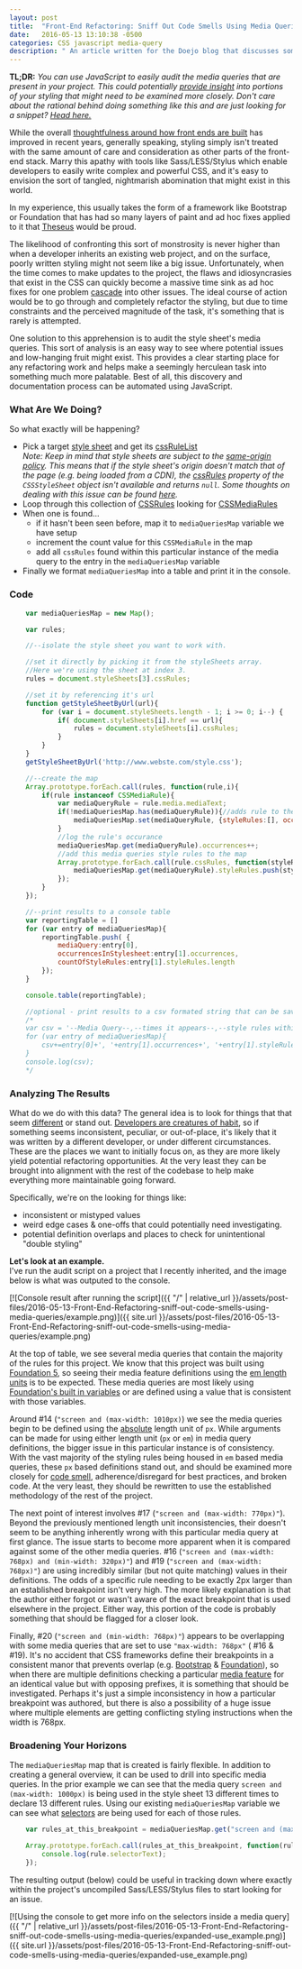 ```yaml
---
layout: post
title:  "Front-End Refactoring: Sniff Out Code Smells Using Media Queries"
date:   2016-05-13 13:10:38 -0500
categories: CSS javascript media-query
description: " An article written for the Doejo blog that discusses some strategies around using JavaScript to painlessly audit an unfamiliar front-end code base, with the goal of uncovering idiosyncrasies and flaws that could potentially cause issues maintaining or enhancing the project going forward. "
---
```


**TL;DR:** _You can use JavaScript to easily audit the media queries that are present in your project. This could potentially [provide insight](#analyzing) into portions of your styling that might need to be examined more closely. Don't care about the rational behind doing something like this and are just looking for a snippet? [Head here.](#code)_  

While the overall [thoughtfulness around how front ends are built](http://shop.oreilly.com/product/0636920040156.do) has improved in recent years, generally speaking, styling simply isn't treated with the same amount of care and consideration as other parts of the front-end stack. Marry this apathy with tools like Sass/LESS/Stylus which enable developers to easily write complex and powerful CSS, and it's easy to envision the sort of tangled, nightmarish abomination that might exist in this world.  

In my experience, this usually takes the form of a framework like Bootstrap or Foundation that has had so many layers of paint and ad hoc fixes applied to it that [Theseus](https://en.wikipedia.org/wiki/Ship_of_Theseus) would be proud.  

The likelihood of confronting this sort of monstrosity is never higher than when a developer inherits an existing web project, and on the surface, poorly written styling might not seem like a big issue. Unfortunately, when the time comes to make updates to the project, the flaws and idiosyncrasies that exist in the CSS can quickly become a massive time sink as ad hoc fixes for one problem [cascade](https://youtu.be/ja0jS_toKxk) into other issues. The ideal course of action would be to go through and completely refactor the styling, but due to time constraints and the perceived magnitude of the task, it's something that is rarely is attempted.  

One solution to this apprehension is to audit the style sheet's media queries. This sort of analysis is an easy way to see where potential issues and low-hanging fruit might exist. This provides a clear starting place for any refactoring work and helps make a seemingly herculean task into something much more palatable. Best of all, this discovery and documentation process can be automated using JavaScript.

### What Are We Doing?

So what exactly will be happening?

*   Pick a target [style sheet](https://developer.mozilla.org/en-US/docs/Web/API/Document/styleSheets) and get its [cssRuleList](https://developer.mozilla.org/en-US/docs/Web/API/CSSRuleList)  
_Note: Keep in mind that style sheets are subject to the [same-origin policy](https://developer.mozilla.org/en-US/docs/Web/Security/Same-origin_policy). This means that if the style sheet's origin doesn't match that of the page (e.g. being loaded from a CDN), the [cssRules](https://developer.mozilla.org/en-US/docs/Web/API/CSSStyleSheet#cssRules) property of the `CSSStyleSheet` object isn't available and returns `null`. Some thoughts on dealing with this issue can be found [here](http://stackoverflow.com/questions/3211536/accessing-cross-domain-style-sheet-with-cssrules)._
*   Loop through this collection of [CSSRules](https://developer.mozilla.org/en-US/docs/Web/API/CSSRule) looking for [CSSMediaRules](https://developer.mozilla.org/en-US/docs/Web/API/CSSMediaRule)
*   When one is found...
    *   if it hasn't been seen before, map it to `mediaQueriesMap` variable we have setup
    *   increment the count value for this `CSSMediaRule` in the map
    *   add all `cssRules` found within this particular instance of the media query to the entry in the `mediaQueriesMap` variable
*   Finally we format `mediaQueriesMap` into a table and print it in the console.

### Code
```javascript
    var mediaQueriesMap = new Map();

    var rules;

    //--isolate the style sheet you want to work with. 

    //set it directly by picking it from the styleSheets array. 
    //Here we're using the sheet at index 3.
    rules = document.styleSheets[3].cssRules;

    //set it by referencing it's url
    function getStyleSheetByUrl(url){
        for (var i = document.styleSheets.length - 1; i >= 0; i--) {
            if( document.styleSheets[i].href == url){
                rules = document.styleSheets[i].cssRules;
            }
        }
    }
    getStyleSheetByUrl('http://www.webste.com/style.css');

    //--create the map 
    Array.prototype.forEach.call(rules, function(rule,i){
        if(rule instanceof CSSMediaRule){
            var mediaQueryRule = rule.media.mediaText;
            if(!mediaQueriesMap.has(mediaQueryRule)){//adds rule to the map if missing
                mediaQueriesMap.set(mediaQueryRule, {styleRules:[], occurrences:0});
            }
            //log the rule's occurance
            mediaQueriesMap.get(mediaQueryRule).occurrences++;
            //add this media queries style rules to the map
            Array.prototype.forEach.call(rule.cssRules, function(styleRule,i){        
                mediaQueriesMap.get(mediaQueryRule).styleRules.push(styleRule);        
            });
        }
    });

    //--print results to a console table 
    var reportingTable = []
    for (var entry of mediaQueriesMap){
        reportingTable.push( {
            mediaQuery:entry[0], 
            occurrencesInStylesheet:entry[1].occurrences,
            countOfStyleRules:entry[1].styleRules.length
        });
    }

    console.table(reportingTable);

    //optional - print results to a csv formated string that can be saved via a text editor
    /*
    var csv = '--Media Query--,--times it appears--,--style rules within this media rule--\n';
    for (var entry of mediaQueriesMap){ 
        csv+=entry[0]+', '+entry[1].occurrences+', '+entry[1].styleRules.length+'\n'
    }
    console.log(csv);
    */
```


### Analyzing The Results

What do we do with this data? The general idea is to look for things that that seem [different](https://youtu.be/ueZ6tvqhk8U?t=20s) or stand out. [Developers are creatures of habit](https://www.safaribooksonline.com/a/the-software-craftsman/70409/), so if something seems inconsistent, peculiar, or out-of-place, it's likely that it was written by a different developer, or under different circumstances. These are the places we want to initially focus on, as they are more likely yield potential refactoring opportunities. At the very least they can be brought into alignment with the rest of the codebase to help make everything more maintainable going forward.  

Specifically, we're on the looking for things like:

*   inconsistent or mistyped values
*   weird edge cases & one-offs that could potentially need investigating.
*   potential definition overlaps and places to check for unintentional "double styling"

**Let's look at an example.**  
I've run the audit script on a project that I recently inherited, and the image below is what was outputed to the console.  

[![Console result after running the script]({{ "/" | relative_url }}/assets/post-files/2016-05-13-Front-End-Refactoring-sniff-out-code-smells-using-media-queries/example.png)]({{ site.url }}/assets/post-files/2016-05-13-Front-End-Refactoring-sniff-out-code-smells-using-media-queries/example.png)  

At the top of table, we see several media queries that contain the majority of the rules for this project. We know that this project was built using [Foundation 5](http://foundation.zurb.com/sites/docs/v/5.5.3/), so seeing their media feature definitions using the [em length units](https://developer.mozilla.org/en-US/docs/Web/CSS/length#em) is to be expected. These media queries are most likely using [Foundation's built in variables](http://foundation.zurb.com/sites/docs/v/5.5.3/media-queries.html) or are defined using a value that is consistent with those variables.  

Around #14 (`"screen and (max-width: 1010px)`) we see the media queries begin to be defined using the [absolute](https://developer.mozilla.org/en-US/docs/Web/CSS/length#Absolute_length_units) length unit of `px`. While arguments can be made for using either length unit (`px` or `em`) in media query definitions, the bigger issue in this particular instance is of consistency. With the vast majority of the styling rules being housed in `em` based media queries, these `px` based definitions stand out, and should be examined more closely for [code smell](http://csswizardry.com/2012/11/code-smells-in-css/), adherence/disregard for best practices, and broken code. At the very least, they should be rewritten to use the established methodology of the rest of the project.  

The next point of interest involves #17 (`"screen and (max-width: 770px)"`). Beyond the previously mentioned length unit inconsistencies, their doesn't seem to be anything inherently wrong with this particular media query at first glance. The issue starts to become more apparent when it is compared against some of the other media queries. #16 (`"screen and (max-width: 768px) and (min-width: 320px)"`) and #19 (`"screen and (max-width: 768px)"`) are using incredibly similar (but not quite matching) values in their definitions. The odds of a specific rule needing to be exactly 2px larger than an established breakpoint isn't very high. The more likely explanation is that the author either forgot or wasn't aware of the exact breakpoint that is used elsewhere in the project. Either way, this portion of the code is probably something that should be flagged for a closer look.  

Finally, #20 (`"screen and (min-width: 768px)"`) appears to be overlapping with some media queries that are set to use `"max-width: 768px"` ( #16 & #19). It's no accident that CSS frameworks define their breakpoints in a consistent manor that prevents overlap (e.g. [Bootstrap](https://github.com/twbs/bootstrap/blob/master/less/variables.less#L314) & [Foundation](http://foundation.zurb.com/sites/docs/media-queries.html#copy-btn-0)), so when there are multiple definitions checking a particular [media feature](https://developer.mozilla.org/en-US/docs/Web/CSS/Media_Queries/Using_media_queries#Media_features) for an identical value but with opposing prefixes, it is something that should be investigated. Perhaps it's just a simple inconsistency in how a particular breakpoint was authored, but there is also a possibility of a huge issue where multiple elements are getting conflicting styling instructions when the width is 768px.

### Broadening Your Horizons

The `mediaQueriesMap` map that is created is fairly flexible. In addition to creating a general overview, it can be used to drill into specific media queries. In the prior example we can see that the media query `screen and (max-width: 1000px)` is being used in the style sheet 13 different times to declare 13 different rules. Using our existing `mediaQueriesMap` variable we can see what [selectors](https://developer.mozilla.org/en-US/docs/Web/API/CSSStyleRule#selectorText) are being used for each of those rules.

```javascript  
    var rules_at_this_breakpoint = mediaQueriesMap.get("screen and (max-width: 1000px)").styleRules

    Array.prototype.forEach.call(rules_at_this_breakpoint, function(rule){
        console.log(rule.selectorText);
    });
```

The resulting output (below) could be useful in tracking down where exactly within the project's uncompiled Sass/LESS/Stylus files to start looking for an issue.  

[![Using the console to get more info on the selectors inside a media query]({{ "/" | relative_url }}/assets/post-files/2016-05-13-Front-End-Refactoring-sniff-out-code-smells-using-media-queries/expanded-use_example.png)]({{ site.url }}/assets/post-files/2016-05-13-Front-End-Refactoring-sniff-out-code-smells-using-media-queries/expanded-use_example.png)  

